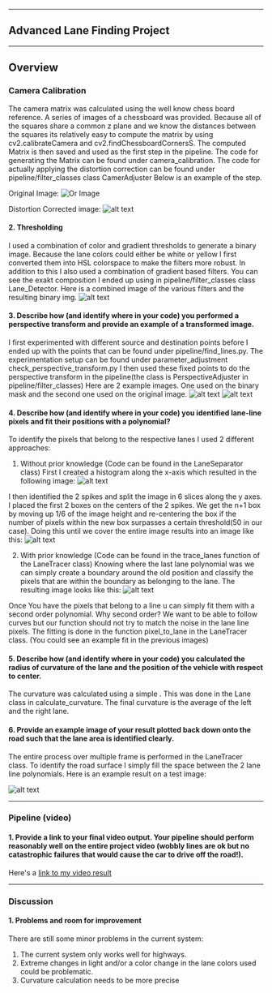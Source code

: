 

---

## Advanced Lane Finding Project


[//]: # (Image References)
[img1]: ./data/output_images/distortion_correction.jpg
[img2]: ./data/test_images/test1.jpg
[img3]: ./data/output_images/filter_sample.jpg
[img4]: ./data/output_images/persp_adj_sample_bin.jpg
[img5]: ./data/output_images/persp_adj_sample_or.jpg
[img6]: ./data/output_images/histogram_example.jpg
[img7]: ./data/output_images/Lane_Detector_sample.jpg
[img8]: ./data/output_images/Lane_tracer_sample.jpg
[img9]: ./data/output_images/complete_pipeline_sample.jpg
[video1]: ./project_video.mp4 "Video"


---
## Overview



### Camera Calibration

The camera matrix was calculated using the well know chess board reference.
A series of images of a chessboard was provided. Because all of the squares share a common z plane and we know the distances between the squares its relatively easy to compute the matrix by using cv2.calibrateCamera and cv2.findChessboardCornersS.
The computed Matrix is then saved and used as the first step in the pipeline.
The code for generating the Matrix can be found under camera_calibration.
The code for actually applying the distortion correction can be found under
pipeline/filter_classes class CamerAdjuster
Below is an example of the step.
<br>

Original Image:
![Or Image][img2]

Distortion Corrected image:
![alt text][img1]

#### 2. Thresholding

I used a combination of color and gradient thresholds to generate a binary image.
Because the lane colors could either be white or yellow I first converted them into
HSL colorspace to make the filters more robust. In addition to this I also used a combination of gradient based filters. You can see the exakt composition I ended up using in pipeline/filter_classes class Lane_Detector.
Here is a combined image of the various filters and the resulting binary img.
![alt text][img3]

#### 3. Describe how (and identify where in your code) you performed a perspective transform and provide an example of a transformed image.
I first experimented with different source and destination points before I ended up with the points that can be found under pipeline/find_lines.py.
The experimentation setup can be found under parameter_adjustment check_perspective_transform.py
I then used these fixed points to do the perspective transform in the pipeline(the class is PerspectiveAdjuster in pipeline/filter_classes)
Here are 2 example images. One used on the binary mask and the second one used on the original image.
![alt text][img4]
![alt text][img5]

#### 4. Describe how (and identify where in your code) you identified lane-line pixels and fit their positions with a polynomial?

To identify the pixels that belong to the respective lanes I used 2 different approaches:

1. Without prior knowledge (Code can be found in the LaneSeparator class)
First I created a histogram along the x-axis which resulted in the following image:
![alt text][img6]

I then identified the 2 spikes and split the image in 6 slices along the y axes.
I placed the first 2 boxes on the centers of the 2 spikes. We get the n+1 box by moving up 1/6 of the image height and re-centering the box if the number of pixels within the new box surpasses a certain threshold(50 in our case).
Doing this until we cover the entire image results into an image like this:
![alt text][img7]

2. With prior knowledge (Code can be found in the trace_lanes function of the LaneTracer class)
Knowing where the last lane polynomial was we can simply  create a boundary around the old position and classify the pixels that are within the boundary as
belonging to the lane.
The resulting image looks like this:
![alt text][img8]


Once You have the pixels that belong to a line u can simply fit them with a second order polynomial. Why second order? We want to be able to follow curves but our function should not try to match the noise in the lane line pixels.
The fitting is done in the function pixel_to_lane in the LaneTracer class.
(You could see an example fit in the previous images)

#### 5. Describe how (and identify where in your code) you calculated the radius of curvature of the lane and the position of the vehicle with respect to center.

The curvature was calculated using a simple . This was done in the Lane class in calculate_curvature.
The final curvature is the average of the left and the right lane.

#### 6. Provide an example image of your result plotted back down onto the road such that the lane area is identified clearly.

The entire process over multiple frame is performed in the LaneTracer class.
To identify the road surface I simply fill the space between the 2 lane line polynomials.
Here is an example result on a test image:

![alt text][img9]

---

### Pipeline (video)

#### 1. Provide a link to your final video output.  Your pipeline should perform reasonably well on the entire project video (wobbly lines are ok but no catastrophic failures that would cause the car to drive off the road!).

Here's a [link to my video result](./project_video.mp4)

---

### Discussion

#### 1. Problems and room for improvement
There are still some minor problems in the current system:

  1. The current system only works well for highways.
  2. Extreme changes in light and/or a color change in the lane colors used could be problematic.
  3. Curvature calculation needs to be more precise
